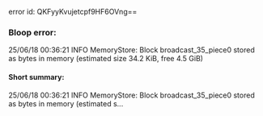 error id: QKFyyKvujetcpf9HF6OVng==
### Bloop error:

25/06/18 00:36:21 INFO MemoryStore: Block broadcast_35_piece0 stored as bytes in memory (estimated size 34.2 KiB, free 4.5 GiB)
#### Short summary: 

25/06/18 00:36:21 INFO MemoryStore: Block broadcast_35_piece0 stored as bytes in memory (estimated s...